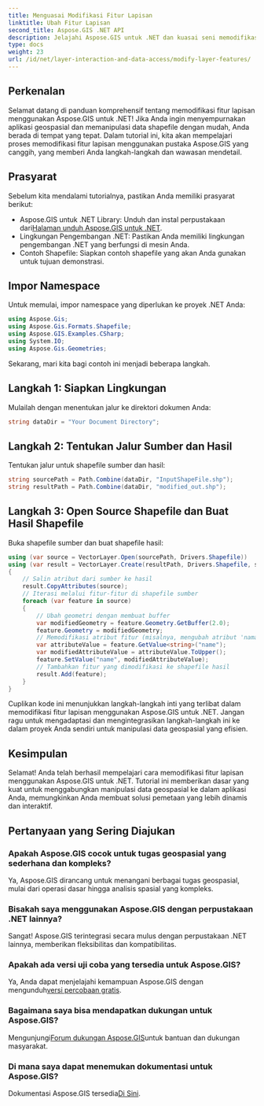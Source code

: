 ```yaml
---
title: Menguasai Modifikasi Fitur Lapisan
linktitle: Ubah Fitur Lapisan
second_title: Aspose.GIS .NET API
description: Jelajahi Aspose.GIS untuk .NET dan kuasai seni memodifikasi fitur lapisan dalam shapefile dengan mudah. Tingkatkan aplikasi geospasial Anda dengan presisi dan mudah.
type: docs
weight: 23
url: /id/net/layer-interaction-and-data-access/modify-layer-features/
---
```

## Perkenalan
Selamat datang di panduan komprehensif tentang memodifikasi fitur lapisan menggunakan Aspose.GIS untuk .NET! Jika Anda ingin menyempurnakan aplikasi geospasial dan memanipulasi data shapefile dengan mudah, Anda berada di tempat yang tepat. Dalam tutorial ini, kita akan mempelajari proses memodifikasi fitur lapisan menggunakan pustaka Aspose.GIS yang canggih, yang memberi Anda langkah-langkah dan wawasan mendetail.
## Prasyarat
Sebelum kita mendalami tutorialnya, pastikan Anda memiliki prasyarat berikut:
-  Aspose.GIS untuk .NET Library: Unduh dan instal perpustakaan dari[Halaman unduh Aspose.GIS untuk .NET](https://releases.aspose.com/gis/net/).
- Lingkungan Pengembangan .NET: Pastikan Anda memiliki lingkungan pengembangan .NET yang berfungsi di mesin Anda.
- Contoh Shapefile: Siapkan contoh shapefile yang akan Anda gunakan untuk tujuan demonstrasi.
## Impor Namespace
Untuk memulai, impor namespace yang diperlukan ke proyek .NET Anda:
```csharp
using Aspose.Gis;
using Aspose.Gis.Formats.Shapefile;
using Aspose.GIS.Examples.CSharp;
using System.IO;
using Aspose.Gis.Geometries;
```
Sekarang, mari kita bagi contoh ini menjadi beberapa langkah.
## Langkah 1: Siapkan Lingkungan
Mulailah dengan menentukan jalur ke direktori dokumen Anda:
```csharp
string dataDir = "Your Document Directory";
```
## Langkah 2: Tentukan Jalur Sumber dan Hasil
Tentukan jalur untuk shapefile sumber dan hasil:
```csharp
string sourcePath = Path.Combine(dataDir, "InputShapeFile.shp");
string resultPath = Path.Combine(dataDir, "modified_out.shp");
```
## Langkah 3: Open Source Shapefile dan Buat Hasil Shapefile
Buka shapefile sumber dan buat shapefile hasil:
```csharp
using (var source = VectorLayer.Open(sourcePath, Drivers.Shapefile))
using (var result = VectorLayer.Create(resultPath, Drivers.Shapefile, source.SpatialReferenceSystem))
{
    // Salin atribut dari sumber ke hasil
    result.CopyAttributes(source);
    // Iterasi melalui fitur-fitur di shapefile sumber
    foreach (var feature in source)
    {
        // Ubah geometri dengan membuat buffer
        var modifiedGeometry = feature.Geometry.GetBuffer(2.0);
        feature.Geometry = modifiedGeometry;
        // Memodifikasi atribut fitur (misalnya, mengubah atribut 'nama' menjadi huruf besar)
        var attributeValue = feature.GetValue<string>("name");
        var modifiedAttributeValue = attributeValue.ToUpper();
        feature.SetValue("name", modifiedAttributeValue);
        // Tambahkan fitur yang dimodifikasi ke shapefile hasil
        result.Add(feature);
    }
}
```
Cuplikan kode ini menunjukkan langkah-langkah inti yang terlibat dalam memodifikasi fitur lapisan menggunakan Aspose.GIS untuk .NET. Jangan ragu untuk mengadaptasi dan mengintegrasikan langkah-langkah ini ke dalam proyek Anda sendiri untuk manipulasi data geospasial yang efisien.
## Kesimpulan
Selamat! Anda telah berhasil mempelajari cara memodifikasi fitur lapisan menggunakan Aspose.GIS untuk .NET. Tutorial ini memberikan dasar yang kuat untuk menggabungkan manipulasi data geospasial ke dalam aplikasi Anda, memungkinkan Anda membuat solusi pemetaan yang lebih dinamis dan interaktif.
## Pertanyaan yang Sering Diajukan
### Apakah Aspose.GIS cocok untuk tugas geospasial yang sederhana dan kompleks?
Ya, Aspose.GIS dirancang untuk menangani berbagai tugas geospasial, mulai dari operasi dasar hingga analisis spasial yang kompleks.
### Bisakah saya menggunakan Aspose.GIS dengan perpustakaan .NET lainnya?
Sangat! Aspose.GIS terintegrasi secara mulus dengan perpustakaan .NET lainnya, memberikan fleksibilitas dan kompatibilitas.
### Apakah ada versi uji coba yang tersedia untuk Aspose.GIS?
 Ya, Anda dapat menjelajahi kemampuan Aspose.GIS dengan mengunduh[versi percobaan gratis](https://releases.aspose.com/).
### Bagaimana saya bisa mendapatkan dukungan untuk Aspose.GIS?
 Mengunjungi[Forum dukungan Aspose.GIS](https://forum.aspose.com/c/gis/33)untuk bantuan dan dukungan masyarakat.
### Di mana saya dapat menemukan dokumentasi untuk Aspose.GIS?
 Dokumentasi Aspose.GIS tersedia[Di Sini](https://reference.aspose.com/gis/net/).